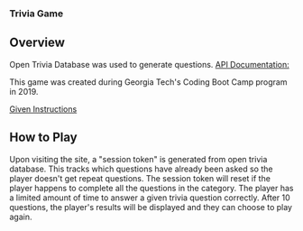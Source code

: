 ### Trivia Game

## Overview

Open Trivia Database was used to generate questions. 
[API Documentation:](https://opentdb.com/api_config.php)

This game was created during Georgia Tech's Coding Boot Camp program in 2019.

[Given Instructions](homework-instructions.md)

## How to Play

Upon visiting the site, a "session token" is generated from open trivia database.  This tracks which questions have already been asked so the player doesn't get repeat questions.  The session token will reset if the player happens to complete all the questions in the category.  The player has a limited amount of time to answer a given trivia question correctly.  After 10 questions, the player's results will be displayed and they can choose to play again. 
